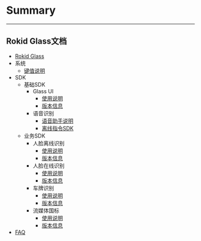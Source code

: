 # Summary
---------
Rokid Glass文档
---------
* [Rokid Glass](README.md)
* 系统
    - [键值说明](1-system/index.md)
* SDK
    - 基础SDK
        - Glass UI
            - [使用说明](2-sdk/5-ui-sdk/index.md)
            - [版本信息](2-sdk/5-ui-sdk/ReleaseNotes.md)
        - 语音识别
            - [语音助手说明](2-sdk/3-voice-sdk/index.md)
            - [离线指令SDK](2-sdk/3-voice-sdk/InstructSdk/InstructSdk.md)
    - 业务SDK
        - 人脸离线识别
            - [使用说明](2-sdk/1-face-sdk/index.md)
            - [版本信息](2-sdk/1-face-sdk/ReleaseNotes.md)
        - 人脸在线识别
            - [使用说明](2-sdk/1-face-online-sdk/index.md)
            - [版本信息](2-sdk/1-face-online-sdk/ReleaseNotes.md)
        - 车牌识别
            - [使用说明](2-sdk/2-lpr-sdk/index.md)
            - [版本信息](2-sdk/2-lpr-sdk/ReleaseNotes.md)
        - 流媒体国标 
            - [使用说明](2-sdk/6-gb28181-sdk/index.md)
            - [版本信息](2-sdk/6-gb28181-sdk/ReleaseNotes.md)
* [FAQ](0-faq/index.md) 